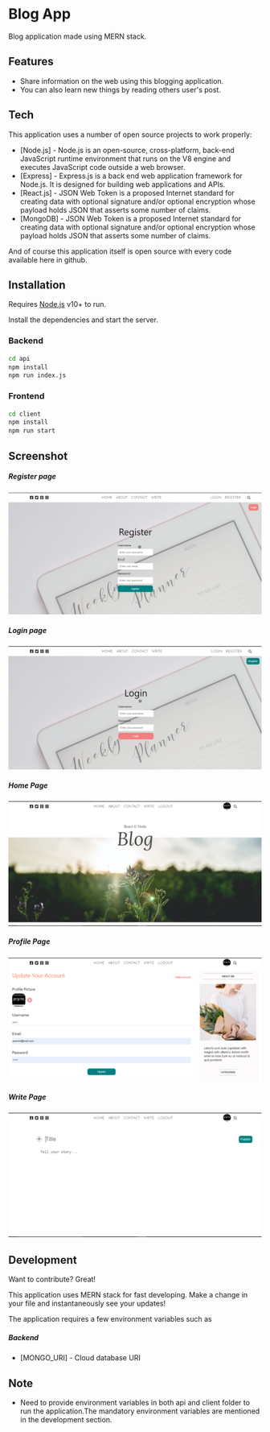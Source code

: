 # Blog App
Blog application made using MERN stack.

## Features

- Share information on the web using this blogging application.
- You can also learn new things by reading others user's post.

## Tech

This application uses a number of open source projects to work properly:

- [Node.js] - Node.js is an open-source, cross-platform, back-end JavaScript runtime environment that runs on the V8 engine and executes JavaScript code outside a web browser.
- [Express] -  Express.js is a back end web application framework for Node.js. It is designed for building web applications and APIs. 
- [React.js] - JSON Web Token is a proposed Internet standard for creating data with optional signature and/or optional encryption whose payload holds JSON that asserts some number of claims.
- [MongoDB] - JSON Web Token is a proposed Internet standard for creating data with optional signature and/or optional encryption whose payload holds JSON that asserts some number of claims.

And of course this application itself is open source with every code available here in github.

## Installation

Requires [Node.js](https://nodejs.org/) v10+ to run.

Install the dependencies and start the server.

### Backend
```sh
cd api
npm install
npm run index.js
```

### Frontend
```sh
cd client
npm install
npm run start
```

## Screenshot

##### Register page
![Detail](./screenshots/register.png "Register")

##### Login page
![login](./screenshots/login.png "login")

##### Home Page
![home](./screenshots/home.png "home")

##### Profile Page
![profile](./screenshots/profile.png "profile")

##### Write Page
![write](./screenshots/write.png "write")

## Development

Want to contribute? Great!

This application uses MERN stack for fast developing.
Make a change in your file and instantaneously see your updates!

The application requires a few environment variables such as

##### Backend
- [MONGO_URI] - Cloud database URI


## Note

- Need to provide environment variables in both api and client folder to run the application.The mandatory environment variables are mentioned in the development section.

<!-- ## License

MIT -->


